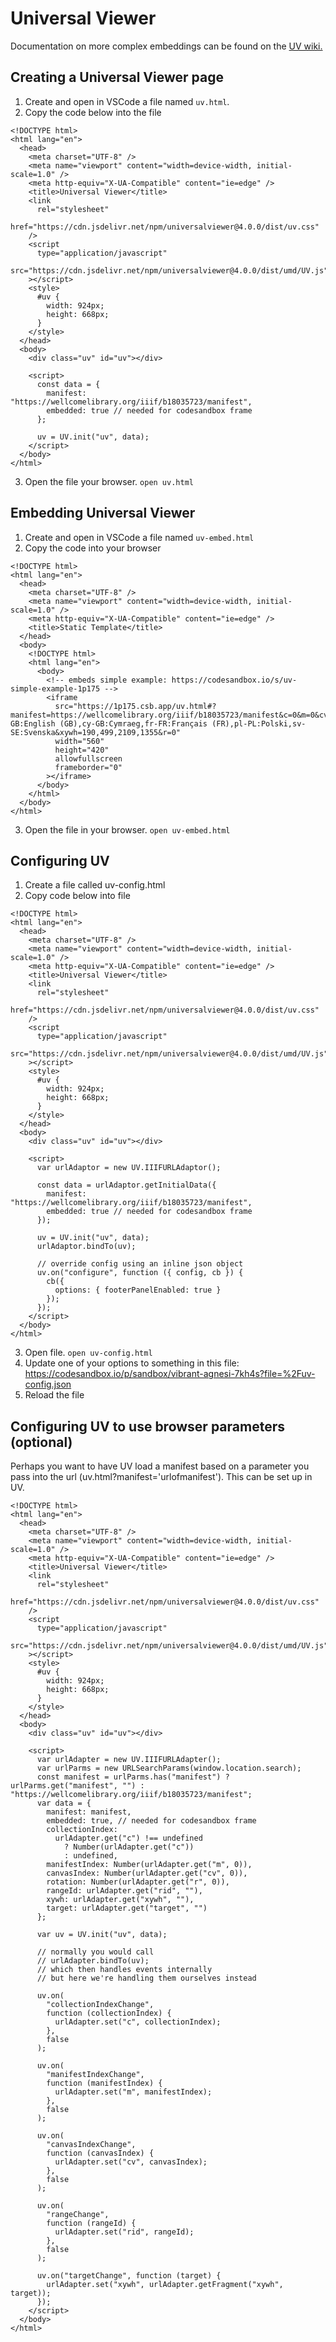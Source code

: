 # Universal Viewer
Documentation on more complex embeddings can be found on the [UV wiki.](https://github.com/UniversalViewer/universalviewer/wiki/UV-Examples)

## Creating a Universal Viewer page
1. Create and open in VSCode a file named `uv.html`.
2. Copy the code below into the file
```
<!DOCTYPE html>
<html lang="en">
  <head>
    <meta charset="UTF-8" />
    <meta name="viewport" content="width=device-width, initial-scale=1.0" />
    <meta http-equiv="X-UA-Compatible" content="ie=edge" />
    <title>Universal Viewer</title>
    <link
      rel="stylesheet"
      href="https://cdn.jsdelivr.net/npm/universalviewer@4.0.0/dist/uv.css"
    />
    <script
      type="application/javascript"
      src="https://cdn.jsdelivr.net/npm/universalviewer@4.0.0/dist/umd/UV.js"
    ></script>
    <style>
      #uv {
        width: 924px;
        height: 668px;
      }
    </style>
  </head>
  <body>
    <div class="uv" id="uv"></div>

    <script>
      const data = {
        manifest: "https://wellcomelibrary.org/iiif/b18035723/manifest",
        embedded: true // needed for codesandbox frame
      };

      uv = UV.init("uv", data);
    </script>
  </body>
</html>
```

3. Open the file your browser. `open uv.html`

## Embedding Universal Viewer
1. Create and open in VSCode a file named `uv-embed.html`
2. Copy the code into your browser

```
<!DOCTYPE html>
<html lang="en">
  <head>
    <meta charset="UTF-8" />
    <meta name="viewport" content="width=device-width, initial-scale=1.0" />
    <meta http-equiv="X-UA-Compatible" content="ie=edge" />
    <title>Static Template</title>
  </head>
  <body>
    <!DOCTYPE html>
    <html lang="en">
      <body>
        <!-- embeds simple example: https://codesandbox.io/s/uv-simple-example-1p175 -->
        <iframe
          src="https://1p175.csb.app/uv.html#?manifest=https://wellcomelibrary.org/iiif/b18035723/manifest&c=0&m=0&cv=1&config=&locales=en-GB:English (GB),cy-GB:Cymraeg,fr-FR:Français (FR),pl-PL:Polski,sv-SE:Svenska&xywh=190,499,2109,1355&r=0"
          width="560"
          height="420"
          allowfullscreen
          frameborder="0"
        ></iframe>
      </body>
    </html>
  </body>
</html>
```

3. Open the file in your browser. `open uv-embed.html`

## Configuring UV
1. Create a file called uv-config.html
2. Copy code below into file
```
<!DOCTYPE html>
<html lang="en">
  <head>
    <meta charset="UTF-8" />
    <meta name="viewport" content="width=device-width, initial-scale=1.0" />
    <meta http-equiv="X-UA-Compatible" content="ie=edge" />
    <title>Universal Viewer</title>
    <link
      rel="stylesheet"
      href="https://cdn.jsdelivr.net/npm/universalviewer@4.0.0/dist/uv.css"
    />
    <script
      type="application/javascript"
      src="https://cdn.jsdelivr.net/npm/universalviewer@4.0.0/dist/umd/UV.js"
    ></script>
    <style>
      #uv {
        width: 924px;
        height: 668px;
      }
    </style>
  </head>
  <body>
    <div class="uv" id="uv"></div>

    <script>
      var urlAdaptor = new UV.IIIFURLAdaptor();

      const data = urlAdaptor.getInitialData({
        manifest: "https://wellcomelibrary.org/iiif/b18035723/manifest",
        embedded: true // needed for codesandbox frame
      });

      uv = UV.init("uv", data);
      urlAdaptor.bindTo(uv);

      // override config using an inline json object
      uv.on("configure", function ({ config, cb }) {
        cb({
          options: { footerPanelEnabled: true }
        });
      });
    </script>
  </body>
</html>
```
3. Open file. `open uv-config.html`
4. Update one of your options to something in this file: https://codesandbox.io/p/sandbox/vibrant-agnesi-7kh4s?file=%2Fuv-config.json
5. Reload the file

## Configuring UV to use browser parameters (optional)
Perhaps you want to have UV load a manifest based on a parameter you pass into the url (uv.html?manifest='urlofmanifest'). This can be set up in UV.

```
<!DOCTYPE html>
<html lang="en">
  <head>
    <meta charset="UTF-8" />
    <meta name="viewport" content="width=device-width, initial-scale=1.0" />
    <meta http-equiv="X-UA-Compatible" content="ie=edge" />
    <title>Universal Viewer</title>
    <link
      rel="stylesheet"
      href="https://cdn.jsdelivr.net/npm/universalviewer@4.0.0/dist/uv.css"
    />
    <script
      type="application/javascript"
      src="https://cdn.jsdelivr.net/npm/universalviewer@4.0.0/dist/umd/UV.js"
    ></script>
    <style>
      #uv {
        width: 924px;
        height: 668px;
      }
    </style>
  </head>
  <body>
    <div class="uv" id="uv"></div>

    <script>
      var urlAdapter = new UV.IIIFURLAdapter();
      var urlParms = new URLSearchParams(window.location.search);
      const manifest = urlParms.has("manifest") ? urlParms.get("manifest", "") : "https://wellcomelibrary.org/iiif/b18035723/manifest";
      var data = {
        manifest: manifest,
        embedded: true, // needed for codesandbox frame
        collectionIndex:
          urlAdapter.get("c") !== undefined
            ? Number(urlAdapter.get("c"))
            : undefined,
        manifestIndex: Number(urlAdapter.get("m", 0)),
        canvasIndex: Number(urlAdapter.get("cv", 0)),
        rotation: Number(urlAdapter.get("r", 0)),
        rangeId: urlAdapter.get("rid", ""),
        xywh: urlAdapter.get("xywh", ""),
        target: urlAdapter.get("target", "")
      };

      var uv = UV.init("uv", data);

      // normally you would call
      // urlAdapter.bindTo(uv);
      // which then handles events internally
      // but here we're handling them ourselves instead

      uv.on(
        "collectionIndexChange",
        function (collectionIndex) {
          urlAdapter.set("c", collectionIndex);
        },
        false
      );

      uv.on(
        "manifestIndexChange",
        function (manifestIndex) {
          urlAdapter.set("m", manifestIndex);
        },
        false
      );

      uv.on(
        "canvasIndexChange",
        function (canvasIndex) {
          urlAdapter.set("cv", canvasIndex);
        },
        false
      );

      uv.on(
        "rangeChange",
        function (rangeId) {
          urlAdapter.set("rid", rangeId);
        },
        false
      );

      uv.on("targetChange", function (target) {
        urlAdapter.set("xywh", urlAdapter.getFragment("xywh", target));
      });
    </script>
  </body>
</html>

```

